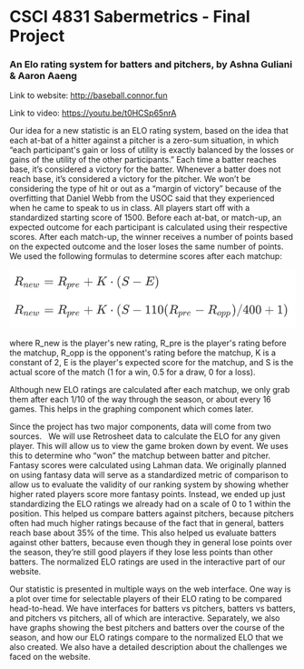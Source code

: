 # CSCI 4831 Sabermetrics - Final Project
### An Elo rating system for batters and pitchers, by Ashna Guliani & Aaron Aaeng

Link to website: http://baseball.connor.fun

Link to video: https://youtu.be/t0HCSp65nrA

Our idea for a new statistic is an ELO rating system, based on the idea that each at-bat of a hitter against a pitcher is a zero-sum situation, in which “each participant's gain or loss of utility is exactly balanced by the losses or gains of the utility of the other participants.” Each time a batter reaches base, it’s considered a victory for the batter. Whenever a batter does not reach base, it’s considered a victory for the pitcher. We won’t be considering the type of hit or out as a “margin of victory” because of the overfitting that Daniel Webb from the USOC said that they experienced when he came to speak to us in class. All players start off with a standardized starting score of 1500. Before each at-bat, or match-up, an expected outcome for each participant is calculated using their respective scores. After each match-up, the winner receives a number of points based on the expected outcome and the loser loses the same number of points. We used the following formulas to determine scores after each matchup:

![Alt text](equations.png?raw=true "Title")

where R_new  is the player's new rating, R_pre is the player's rating before the matchup, R_opp is the opponent's rating before the matchup, K is a constant of 2, E is the player's expected score for the matchup, and S is the actual score of the match (1 for a win, 0.5 for a draw, 0 for a loss). 



Although new ELO ratings are calculated after each matchup, we only grab them after each 1/10 of the way through the season, or about every 16 games. This helps in the graphing component which comes later. 



Since the project has two major components, data will come from two sources.   We will use Retrosheet data to calculate the ELO for any given player. This will allow us to view the game broken down by event. We uses this to determine who “won” the matchup between batter and pitcher. Fantasy scores were calculated using Lahman data. We originally planned on using fantasy data will serve as a standardized metric of comparison to allow us to evaluate the validity of our ranking system by showing whether higher rated players score more fantasy points. Instead, we ended up just standardizing the ELO ratings we already had on a scale of 0 to 1 within the position. This helped us compare batters against pitchers, because pitchers often had much higher ratings because of the fact that in general, batters reach base about 35% of the time. This also helped us evaluate batters against other batters, because even though they in general lose points over the season, they’re still good players if they lose less points than other batters. The normalized ELO ratings are used in the interactive part of our website. 



Our statistic is presented in multiple ways on the web interface. One way is a plot over time for selectable players of their ELO rating to be compared head-to-head. We have interfaces for batters vs pitchers, batters vs batters, and pitchers vs pitchers, all of which are interactive. Separately, we also have graphs showing the best pitchers and batters over the course of the season, and how our ELO ratings compare to the normalized ELO that we also created. We also have a detailed description about the challenges we faced on the website. 
